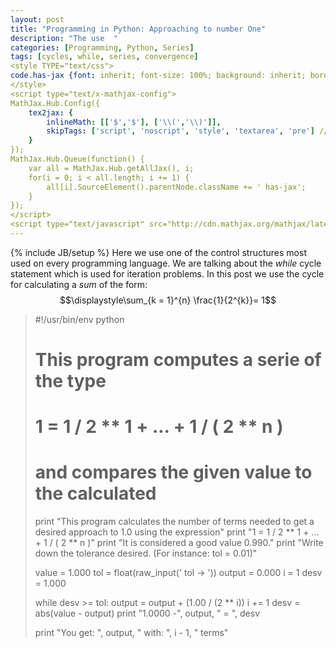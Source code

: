 ```yaml
---
layout: post
title: "Programming in Python: Approaching to number One"
description: "The use  "
categories: [Programming, Python, Series] 
tags: [cycles, while, series, convergence]
<style TYPE="text/css">
code.has-jax {font: inherit; font-size: 100%; background: inherit; border: inherit;}
</style>
<script type="text/x-mathjax-config">
MathJax.Hub.Config({
    tex2jax: {
        inlineMath: [['$','$'], ['\\(','\\)']],
        skipTags: ['script', 'noscript', 'style', 'textarea', 'pre'] // removed 'code' entry
    }
});
MathJax.Hub.Queue(function() {
    var all = MathJax.Hub.getAllJax(), i;
    for(i = 0; i < all.length; i += 1) {
        all[i].SourceElement().parentNode.className += ' has-jax';
    }
});
</script>
<script type="text/javascript" src="http://cdn.mathjax.org/mathjax/latest/MathJax.js?config=TeX-AMS-MML_HTMLorMML"></script>
---
```

{% include JB/setup %}
Here we use one of the control structures most used on every programming language. We are talking about 
the *while* cycle statement which is used for iteration problems.
In this post we use the cycle 
for calculating a *sum* of the form:
$$\displaystyle\sum_{k = 1}^{n} \frac{1}{2^{k}}= 1$$



>#!/usr/bin/env python
># This program computes a serie of the type
># 1 =  1 / 2 ** 1 + ... + 1 / ( 2 ** n )
># and compares the given value to the calculated
>
>print "This program calculates the number of terms needed to get a desired approach to 1.0 using the expression"
>print "1 = 1 / 2 ** 1 + ... + 1 / ( 2 ** n )"
>print "It is considered a good value 0.990."
>print "Write down the tolerance desired. (For instance: tol = 0.01)"
>
>value = 1.000
>tol = float(raw_input(' tol -> '))
>output = 0.000
>i = 1
>desv = 1.000
>
>while desv >= tol:
>    output = output + (1.00 / (2 ** i)) 
>    i += 1
>    desv = abs(value - output)
>    print "1.0000 -", output, " = ", desv
>
>print "You get: ", output, " with: ", i - 1, " terms"
